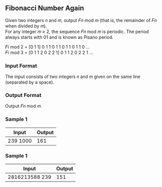## Fibonacci Number Again
Given two integers 𝑛 and 𝑚, output 𝐹𝑛 mod 𝑚 (that is, the remainder of 𝐹𝑛 when divided by 𝑚).<br>
For any integer 𝑚 ≥ 2, the sequence 𝐹𝑛 mod 𝑚 is periodic. The period always
starts with 01 and is known as Pisano period.

𝐹𝑖 mod 2 = [0 1 1] 0 1 1 0 1 1 0 1 1 0 1 1 0 ...<br>
𝐹𝑖 mod 3 = [0 1 1 2 0 2 2 1] 0 1 1 2 0 2 2 1 ...

### Input Format
The input consists of two integers 𝑛 and 𝑚 given on the same line (separated by a space).

### Output Format
Output 𝐹𝑛 mod 𝑚.

### Sample 1
Input | Output
--- | ---
239 1000 | 161

### Sample 1
Input | Output
--- | ---
2816213588 239 | 151
